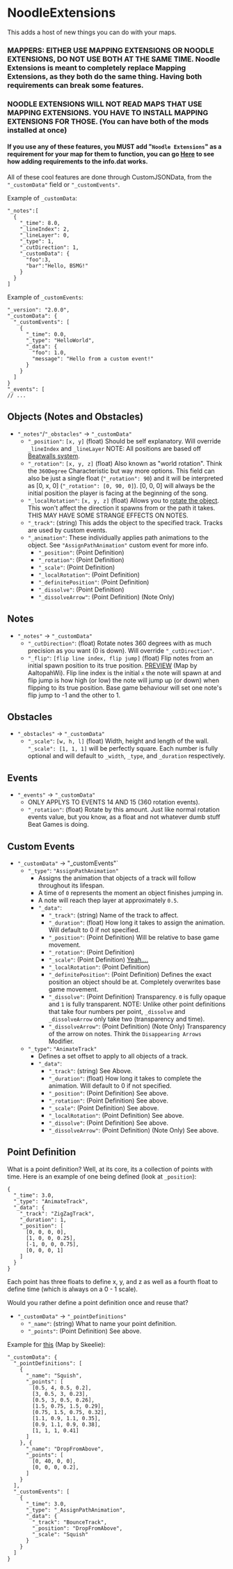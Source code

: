# NoodleExtensions

This adds a host of new things you can do with your maps.

### MAPPERS: EITHER USE MAPPING EXTENSIONS OR NOODLE EXTENSIONS, DO NOT USE BOTH AT THE SAME TIME. Noodle Extensions is meant to completely replace Mapping Extensions, as they both do the same thing. Having both requirements can break some features.

### NOODLE EXTENSIONS WILL NOT READ MAPS THAT USE MAPPING EXTENSIONS. YOU HAVE TO INSTALL MAPPING EXTENSIONS FOR THOSE. (You can have both of the mods installed at once)

#### If you use any of these features, you MUST add "`Noodle Extensions`" as a requirement for your map for them to function, you can go [Here](https://github.com/Kylemc1413/SongCore/blob/master/README.md) to see how adding requirements to the info.dat works.

All of these cool features are done through CustomJSONData, from the `"_customData"` field or `"_customEvents"`.

Example of `_customData`:

	"_notes":[
	  {
	    "_time": 8.0,
	    "_lineIndex": 2,
	    "_lineLayer": 0,
	    "_type": 1,
	    "_cutDirection": 1,
	    "_customData": {
	      "foo":3,
	      "bar":"Hello, BSMG!"
	    }
	  }
	]

Example of `_customEvents`:

	"_version": "2.0.0",
	"_customData": {
	  "_customEvents": [
	    {
	      "_time": 0.0,
	      "_type": "HelloWorld",
	      "_data": {
	        "foo": 1.0,
	        "message": "Hello from a custom event!"
	      }
	    }
	  ]
	}
	"_events": [
	// ...

## Objects (Notes and Obstacles)
  * `"_notes"`/`"_obstacles"` -> `"_customData"`
    * `"_position"`: `[x, y]` (float) Should be self explanatory. Will override `_lineIndex` and `_lineLayer` NOTE: All positions are based off [Beatwalls system](https://camo.githubusercontent.com/295a4c05e569c99c6bf07cfabda8d80afdec1b7d/68747470733a2f2f692e696d6775722e636f6d2f557a37614944672e706e673d31303078313030).
    * `"_rotation"`: `[x, y, z]` (float) Also known as "world rotation". Think the `360Degree` Characteristic but way more options. This field can also be just a single float (`"_rotation": 90`) and it will be interpreted as [0, x, 0] (`"_rotation": [0, 90, 0]`). [0, 0, 0] will always be the initial position the player is facing at the beginning of the song.
    * `"_localRotation"`: `[x, y, z]` (float) Allows you to [rotate the object](https://cdn.discordapp.com/attachments/642393483000283146/695698691943825559/unknown.png). This won't affect the direction it spawns from or the path it takes. THIS MAY HAVE SOME STRANGE EFFECTS ON NOTES.
    * `"_track"`: (string) This adds the object to the specified track. Tracks are used by custom events.
    * `"_animation"`: These individually applies path animations to the object. See `"AssignPathAnimation"` custom event for more info.
      * `"_position"`: (Point Definition)
      * `"_rotation"`: (Point Definition)
      * `"_scale"`: (Point Definition)
      * `"_localRotation"`: (Point Definition)
      * `"_definitePosition"`: (Point Definition)
      * `"_dissolve"`: (Point Definition)
      * `"_dissolveArrow"`: (Point Definition) (Note Only)
## Notes
  * `"_notes"` -> `"_customData"`
    * `"_cutDirection"`: (float) Rotate notes 360 degrees with as much precision as you want (0 is down). Will override `"_cutDirection"`.
    * `"_flip"`: `[flip line index, flip jump]` (float) Flip notes from an initial spawn position to its true position. [PREVIEW](https://streamable.com/9o2puz) (Map by AaltopahWi). Flip line index is the initial `x` the note will spawn at and flip jump is how high (or low) the note will jump up (or down) when flipping to its true position. Base game behaviour will set one note's flip jump to -1 and the other to 1.

## Obstacles
  * `"_obstacles"` -> `"_customData"`
    * `"_scale"`: `[w, h, l]` (float) Width, height and length of the wall. `"_scale": [1, 1, 1]` will be perfectly square. Each number is fully optional and will default to `_width`, `_type`, and `_duration` respectively.

## Events
  * `"_events"` -> `"_customData"`
    * ONLY APPLYS TO EVENTS 14 AND 15 (360 rotation events).
    * `"_rotation"`: (float) Rotate by this amount. Just like normal rotation events value, but you know, as a float and not whatever dumb stuff Beat Games is doing.

## Custom Events
  * `"_customData"` -> "_customEvents"`
    * `"_type"`: `"AssignPathAnimation"` 
      * Assigns the animation that objects of a track will follow throughout its lifespan.
      * A time of `0` represents the moment an object finishes jumping in.
      * A note will reach thep layer at approximately `0.5`.
      * `"_data"`:
        * `"_track"`: (string) Name of the track to affect.
        * `"_duration"`: (float) How long it takes to assign the animation. Will default to 0 if not specified.
        * `"_position"`: (Point Definition) Will be relative to base game movement.
        * `"_rotation"`: (Point Definition)
        * `"_scale"`: (Point Definition) [Yeah....](https://cdn.discordapp.com/attachments/443569023951568906/719503041883144192/unknown.png)
        * `"_localRotation"`: (Point Definition) 
        * `"_definitePosition"`: (Point Definition) Defines the exact position an object should be at. Completely overwrites base game movement.
        * `"_dissolve"`: (Point Definition) Transparency. `0` is fully opaque and `1` is fully transparent. NOTE: Unlike other point definitions that take four numbers per point, `_dissolve` and `_dissolveArrow` only take two (transparency and time).
        * `"_dissolveArrow"`: (Point Definition) (Note Only) Transparency of the arrow on notes. Think the `Disappearing Arrows` Modifier.
    * `"_type"`: `"AnimateTrack"` 
      * Defines a set offset to apply to all objects of a track.
      * `"_data"`:
        * `"_track"`: (string) See Above.
        * `"_duration"`: (float) How long it takes to complete the animation. Will default to 0 if not specified.
        * `"_position"`: (Point Definition) See above.
        * `"_rotation"`: (Point Definition) See above.
        * `"_scale"`: (Point Definition) See above.
        * `"_localRotation"`: (Point Definition) See above.
        * `"_dissolve"`: (Point Definition) See above.
        * `"_dissolveArrow"`: (Point Definition) (Note Only) See above.

## Point Definition
What is a point definition? Well, at its core, its a collection of points with time.
Here is an example of one being defined (look at `_position`):
		
	{
	  "_time": 3.0,
	  "_type": "AnimateTrack",
	  "_data": {
	    "_track": "ZigZagTrack",
	    "_duration": 1,
	    "_position": [
	      [0, 0, 0, 0],
	      [1, 0, 0, 0.25],
	      [-1, 0, 0, 0.75],
	      [0, 0, 0, 1]
	    ]
	  }
	}

Each point has three floats to define x, y, and z as well as a fourth float to define time (which is always on a 0 - 1 scale).

Would you rather define a point definition once and reuse that?
  * `"_customData"` -> `"_pointDefinitions"`
    * `"_name"`: (string) What to name your point definition.
    * `"_points"`: (Point Definition) See above.

Example for [this](https://streamable.com/uuz00f) (Map by Skeelie):

	"_customData": {
	  "_pointDefinitions": [
	    {
          "_name": "Squish",
          "_points": [
            [0.5, 4, 0.5, 0.2],
            [3, 0.5, 3, 0.23],
            [0.5, 3, 0.5, 0.26],
            [1.5, 0.75, 1.5, 0.29],
            [0.75, 1.5, 0.75, 0.32],
            [1.1, 0.9, 1.1, 0.35],
            [0.9, 1.1, 0.9, 0.38],
            [1, 1, 1, 0.41]
          ]
        }, {
          "_name": "DropFromAbove",
          "_points": [
            [0, 40, 0, 0],
            [0, 0, 0, 0.2],
          ]
        }
	  ],
	  "_customEvents": [
	    {
	      "_time": 3.0,
	      "_type": "_AssignPathAnimation",
	      "_data": {
	        "_track": "BounceTrack",
	        "_position": "DropFromAbove",
            "_scale": "Squish"
	      }
	    }
	  ]
	}
